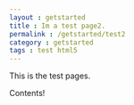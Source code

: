 ```yaml
---
layout : getstarted
title : Im a test page2.
permalink : /getstarted/test2
category : getstarted
tags : test html5
---
```


This is the test pages.

Contents!
